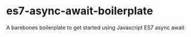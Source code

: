 # es7-async-await-boilerplate
A barebones boilerplate to get started using Javascript ES7 async await

